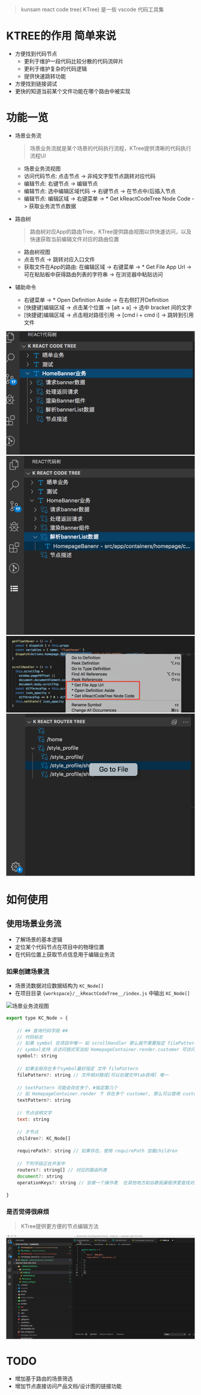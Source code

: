 



> kunsam react code tree( KTree) 是一些 vscode 代码工具集

# KTREE的作用 简单来说
- 方便找到代码节点
	- 更利于维护一段代码比较分散的代码流碎片
	- 更利于维护复杂的代码逻辑
	- 提供快速跳转功能
- 方便找到链接调试
 - 更快的知道当前某个文件功能在哪个路由中被实现

# 功能一览
- 场景业务流
	> 场景业务流就是某个场景的代码执行流程，KTree提供清晰的代码执行流程UI
	- 场景业务流视图 
	- 访问代码节点: 点击节点 -> 非纯文字型节点跳转对应代码
	- 编辑节点: 右键节点 -> 编辑节点
	- 编辑节点: 选中编辑区域代码 -> 右键节点 -> 在节点中/后插入节点
	- 编辑节点: 编辑区域 -> 右键菜单 -> * Get kReactCodeTree Node Code -> 获取业务流节点数据

- 路由树
	> 路由树对应App的路由Tree，KTree提供路由视图以供快速访问，以及快速获取当前编辑文件对应的路由位置
	- 路由树视图
	- 点击节点 -> 跳转对应入口文件
	- 获取文件在App的路由: 在编辑区域 -> 右键菜单 -> * Get File App Url -> 可在粘贴板中获得路由列表的字符串 -> 在浏览器中粘贴访问

- 辅助命令
	- 右键菜单 -> * Open Definition Aside -> 在右侧打开Definition
	- [快捷键]编辑区域 -> 点击某个位置 -> [alt + a] -> 选中 bracket 间的文字
	- [快捷键]编辑区域 -> 点击相对路径引用 -> [cmd i + cmd i] -> 跳转到引用文件

<p>
	<img src="https://github.com/kunsam/kunsam-react-code-tree/blob/master/resources/example1.png" alt="场景业务流视图" />
	<img src="https://github.com/kunsam/kunsam-react-code-tree/blob/master/resources/example2.png" alt="场景业务流视图" />
	<img src="https://github.com/kunsam/kunsam-react-code-tree/blob/master/resources/example3.png" alt="场景业务流视图" />
	<img src="https://github.com/kunsam/kunsam-react-code-tree/blob/master/resources/example4.png" alt="场景业务流视图" />
</p>


# 如何使用

## 使用场景业务流
- 了解场景的基本逻辑
- 定位某个代码节点在项目中的物理位置
- 在代码位置上获取节点信息用于编辑业务流

### 如果创建场景流
- 场景流数据对应数据结构为 ``KC_Node[]``
- 在项目目录 ``{workspace}/__kReactCodeTree__/index.js`` 中输出 ``KC_Node[]``

<img src="https://github.com/kunsam/kunsam-react-code-tree/blob/master/resources/example5.png" alt="场景业务流视图" />

```js
export type KC_Node = {

	// ## 查询代码字段 ##
	// 代码标志
	// 如果 symbol 在项目中唯一 如 scrollHandler 那么就不需要指定 filePattern textPattern
	// symbol支持 点访问链式写法如 HomepageContainer.render.customer 可访问 render 中的 customer 字段
	symbol?: string

	// 如果全局存在多个symbol最好指定 文件 filePattern
	filePattern?: string // 文件相对路径[可以右键文件tab获得] 唯一

	// textPattern 可能会存在多个，#指定第几个
	// 如 HomepageContainer.render 下 存在多个 customer, 那么可以使用 customer#2
	textPattern?: string

	// 节点说明文字
	text: string

	// 子节点
	children?: KC_Node[]
	
	requirePath?: string // 如果存在，使用 requirePath 加载children

	// 下列字段正在开发中
	routers?: string[] // 对应的路由列表
	document?: string
	operationKeys?: string // 会做一个操作表  在其他地方如谷歌拓展程序里查找对应的操作流，根据操作流执行，定位到具体的UI页面/组件

}


```


### 是否觉得很麻烦
> KTree提供更方便的节点编辑方法

<img src="https://github.com/kunsam/kunsam-react-code-tree/blob/master/resources/example-gif1.gif" alt="场景业务流视图" />


# TODO
- 增加基于路由的场景筛选
- 增加节点直接访问产品文档/设计图的链接功能
